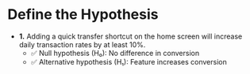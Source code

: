 
# Define the Hypothesis

- **1.** Adding a quick transfer shortcut on the home screen will increase daily transaction rates by at least 10%.
    - ✅ Null hypothesis (H₀): No difference in conversion
    - ✅ Alternative hypothesis (H₁): Feature increases conversion

